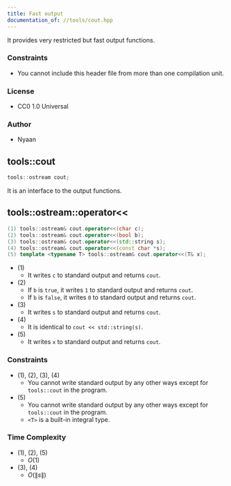 ```yaml
---
title: Fast output
documentation_of: //tools/cout.hpp
---
```


It provides very restricted but fast output functions.

### Constraints
- You cannot include this header file from more than one compilation unit.

### License
- CC0 1.0 Universal

### Author
- Nyaan

## tools::cout
```cpp
tools::ostream cout;
```

It is an interface to the output functions.

## tools::ostream::operator&lt;&lt;
```cpp
(1) tools::ostream& cout.operator<<(char c);
(2) tools::ostream& cout.operator<<(bool b);
(3) tools::ostream& cout.operator<<(std::string s);
(4) tools::ostream& cout.operator<<(const char *s);
(5) template <typename T> tools::ostream& cout.operator<<(T& x);
```

- (1)
    - It writes `c` to standard output and returns `cout`.
- (2)
    - If `b` is `true`, it writes `1` to standard output and returns `cout`.
    - If `b` is `false`, it writes `0` to standard output and returns `cout`.
- (3)
    - It writes `s` to standard output and returns `cout`.
- (4)
    - It is identical to `cout << std::string(s)`.
- (5)
    - It writes `x` to standard output and returns `cout`.

### Constraints
- (1), (2), (3), (4)
    - You cannot write standard output by any other ways except for `tools::cout` in the program.
- (5)
    - You cannot write standard output by any other ways except for `tools::cout` in the program.
    - `<T>` is a built-in integral type.

### Time Complexity
- (1), (2), (5)
    - $O(1)$
- (3), (4)
    - $O(\|s\|)$
